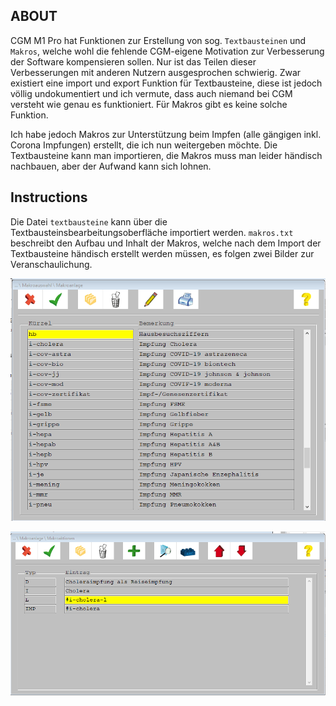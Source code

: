ABOUT
---

CGM M1 Pro hat Funktionen zur Erstellung von sog. `Textbausteinen` und `Makros`, welche wohl die fehlende CGM-eigene Motivation zur Verbesserung der Software kompensieren sollen. Nur ist das Teilen dieser Verbesserungen mit anderen Nutzern ausgesprochen schwierig. Zwar existiert eine import und export Funktion für Textbausteine, diese ist jedoch völlig undokumentiert und ich vermute, dass auch niemand bei CGM versteht wie genau es funktioniert. Für Makros gibt es keine solche Funktion.

Ich habe jedoch Makros zur Unterstützung beim Impfen (alle gängigen inkl. Corona Impfungen) erstellt, die ich nun weitergeben möchte. Die Textbausteine kann man importieren, die Makros muss man leider händisch nachbauen, aber der Aufwand kann sich lohnen.

Instructions
---

Die Datei `textbausteine` kann über die Textbausteinsbearbeitungsoberfläche importiert werden. `makros.txt` beschreibt den Aufbau und Inhalt der Makros, welche nach dem Import der Textbausteine händisch erstellt werden müssen, es folgen zwei Bilder zur Veranschaulichung.

![Makro Bearbeitung Fenster - Übersicht](readme-img/makroanlage1.png)

![Makro Bearbeitung Fenster - Detail](readme-img/makroanlage2.png)


